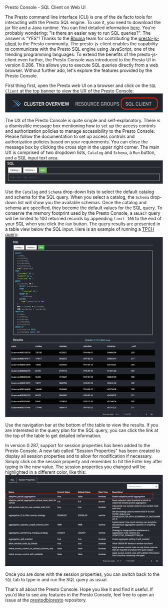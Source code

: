 Presto Console - SQL Client on Web UI


The Presto command line interface (CLI) is one of the de facto tools for interacting with the Presto SQL engine.
To use it, you need to download the jar file and a Java runtime. You can find detailed information
[here](https://prestodb.io/docs/current/installation/cli.html). You're probably wondering: "Is there an easier
way to run SQL queries?". The answer is "YES"!  Thanks to the [Bhuma](https://www.bhuma.dev/) team
for contributing the [presto-js-client](https://github.com/prestodb/presto-js-client) to the Presto community.
The presto-js-client enables the capability to communicate with the Presto SQL engine using JavaScript, one of the
trending programming languages. To extend the benefits of the presto-js-client even further, the Presto Console was
introduced to the Presto UI in version 0.286. This allows you to execute SQL queries directly from a web browser.
Without further ado, let's explore the features provided by the Presto Console.

First thing first, open the Presto web UI on a browser and click on the `SQL Client` at the top banner to view the
UX of the Presto Console:
![sql-client](./images/sql-client.png)

The UX of the Presto Console is quite simple and self-explanatory. There is a dismissible message box mentioning
how to set up the access controls and authorization policies to manage accessibility to the Presto Console. Please
follow the documentation to set up access controls and authorization policies based on your requirements. You can
close the message box by clicking the cross sign in the upper right corner. The main UX is comprised of two
dropdown lists, `Catalog` and `Schema`, a `Run` button, and a SQL input text area.
![sql-client](./images/sql-client-ux.png)

Use the `Catalog` and `Schema` drop-down lists to select the default catalog and schema for the SQL query. When you
select a catalog, the `Schema` drop-down list will show you the available schemas. Once the catalog and schema are
specified, they become the default values for the SQL query. To conserve the memory footprint used by the Presto
Console, a `SELECT` query will be limited to 100 returned records by appending `limit 100` to the end of your SQL when you click
the `Run` button. The query results are presented in a table view below the SQL input. Here is an example of running a
[TPCH query](https://github.com/prestodb/presto/blob/master/presto-benchto-benchmarks/src/main/resources/sql/presto/tpch/q18.sql):
![query-example](./images/query-example.png)

Use the navigation bar at the bottom of the table to view the results. If you are interested in the query plan for the SQL query,
you can click the link at the top of the table to get detailed information.

In version 0.287, support for session properties has been added to the Presto Console. A new tab called "Session Properties"
has been created to display all session properties and to allow for modification if necessary. Simply click on the session
property and remember to hit the Enter key after typing in the new value. The session properties you changed will be
highlighted in a different color, like this:
![session-property](./images/session-property.png)

Once you are done with the session properties, you can switch back to the `SQL` tab to type in and run the SQL query as usual.  

That's all about the Presto Console. Hope you like it and find it useful. If you'd like to see any features in
the Presto Console, feel free to open an issue at the [prestodb/presto](https://github.com/prestodb/presto) repository.

